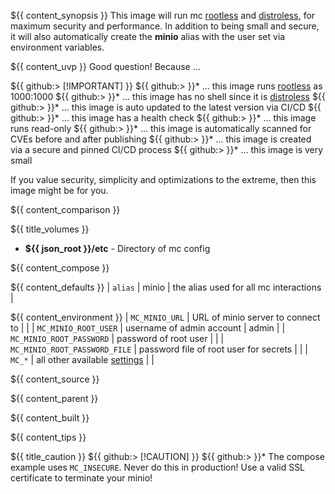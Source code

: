 ${{ content_synopsis }} This image will run mc [rootless](https://github.com/11notes/RTFM/blob/main/linux/container/image/rootless.md) and [distroless](https://github.com/11notes/RTFM/blob/main/linux/container/image/distroless.md), for maximum security and performance. In addition to being small and secure, it will also automatically create the **minio** alias with the user set via environment variables.

${{ content_uvp }} Good question! Because ...

${{ github:> [!IMPORTANT] }}
${{ github:> }}* ... this image runs [rootless](https://github.com/11notes/RTFM/blob/main/linux/container/image/rootless.md) as 1000:1000
${{ github:> }}* ... this image has no shell since it is [distroless](https://github.com/11notes/RTFM/blob/main/linux/container/image/distroless.md)
${{ github:> }}* ... this image is auto updated to the latest version via CI/CD
${{ github:> }}* ... this image has a health check
${{ github:> }}* ... this image runs read-only
${{ github:> }}* ... this image is automatically scanned for CVEs before and after publishing
${{ github:> }}* ... this image is created via a secure and pinned CI/CD process
${{ github:> }}* ... this image is very small

If you value security, simplicity and optimizations to the extreme, then this image might be for you.

${{ content_comparison }}

${{ title_volumes }}
* **${{ json_root }}/etc** - Directory of mc config

${{ content_compose }}

${{ content_defaults }}
| `alias` | minio | the alias used for all mc interactions |

${{ content_environment }}
| `MC_MINIO_URL` | URL of minio server to connect to |  |
| `MC_MINIO_ROOT_USER` | username of admin account | admin |
| `MC_MINIO_ROOT_PASSWORD` | password of root user |  |
| `MC_MINIO_ROOT_PASSWORD_FILE` | password file of root user for secrets |  |
| `MC_*` | all other available [settings](https://docs.min.io/enterprise/aistor-object-store/reference/cli/aistor-client-settings/) |  |

${{ content_source }}

${{ content_parent }}

${{ content_built }}

${{ content_tips }}

${{ title_caution }}
${{ github:> [!CAUTION] }}
${{ github:> }}* The compose example uses ```MC_INSECURE```. Never do this in production! Use a valid SSL certificate to terminate your minio!